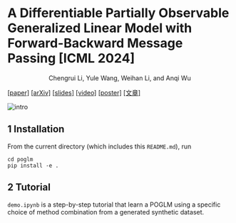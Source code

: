 # A Differentiable Partially Observable Generalized Linear Model with Forward-Backward Message Passing [ICML 2024]

<div align='center' >Chengrui Li, Yule Wang, Weihan Li, and Anqi Wu</div>

[[paper]](https://openreview.net/pdf?id=2FKzbEE24s) [[arXiv]](https://arxiv.org/abs/2402.01263) [[slides]](https://jerrysoybean.github.io/assets/pdf/diffPOGLM%20pre.pdf) [[video]]() [[poster]](https://jerrysoybean.github.io/assets/pdf/diffPOGLM%20ICML%202024%20poster.pdf) [[文章]](https://jerrysoybean.github.io/assets/pdf/softPOGLM_ICML_2024_%E4%B8%AD%E6%96%87.pdf)

![intro](assets/intro.png)

## 1 Installation
From the current directory (which includes this `README.md`), run
```
cd poglm
pip install -e .
```

## 2 Tutorial
`demo.ipynb` is a step-by-step tutorial that learn a POGLM using a specific choice of method combination from a generated synthetic dataset.
